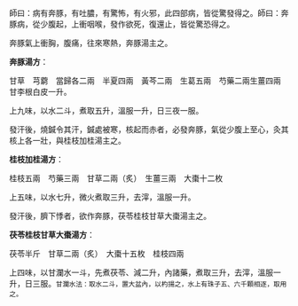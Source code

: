 師曰：病有奔豚，有吐膿，有驚怖，有火邪，此四部病，皆從驚發得之。師曰：奔豚病，從少腹起，上衝咽喉，發作欲死，復還止，皆從驚恐得之。

奔豚氣上衝胸，腹痛，往來寒熱，奔豚湯主之。

**奔豚湯方**：

甘草　芎藭　當歸各二兩　半夏四兩　黃芩二兩　生葛五兩　芍藥二兩生薑四兩　甘李根白皮一升。

上九味，以水二斗，煮取五升，溫服一升，日三夜一服。

發汗後，燒鍼令其汗，鍼處被寒，核起而赤者，必發奔豚，氣從少腹上至心，灸其核上各一壯，與桂枝加桂湯主之。

**桂枝加桂湯方**：

桂枝五兩　芍藥三兩　甘草二兩（炙）　生薑三兩　大棗十二枚

上五味，以水七升，微火煮取三升，去滓，溫服一升。

發汗後，臍下悸者，欲作奔豚，茯苓桂枝甘草大棗湯主之。

**茯苓桂枝甘草大棗湯方**：

茯苓半斤　甘草二兩（炙）　大棗十五枚　桂枝四兩

上四味，以甘瀾水一斗，先煮茯苓、減二升，內諸藥，煮取三升，去滓，溫服一升，日三服。`甘瀾水法：取水二斗，置大盆內，以杓揚之，水上有珠子五、六千顆相逐，取用之。`